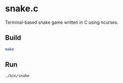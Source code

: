 # snake.c

Terminal-based snake game written in C using ncurses.

## Build

```sh
make
```

## Run

```sh
./bin/snake
```

